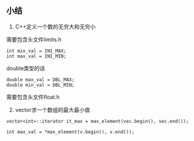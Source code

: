 ## 小结
1. C++定义一个数的无穷大和无穷小

需要包含头文件limits.h
```
int min_val = INI_MAX;
int max_val = INI_MIN;
```

double类型的话
```
double max_val = DBL_MAX;
double min_val = DBL_MIN;
```
需要包含头文件float.h

2. vector求一个数组的最大最小值

```
vector<int>::iterator it_max = max_element(vec.begin(), vec.end());

int max_val = *max_element(v.begin(), v.end());
```
